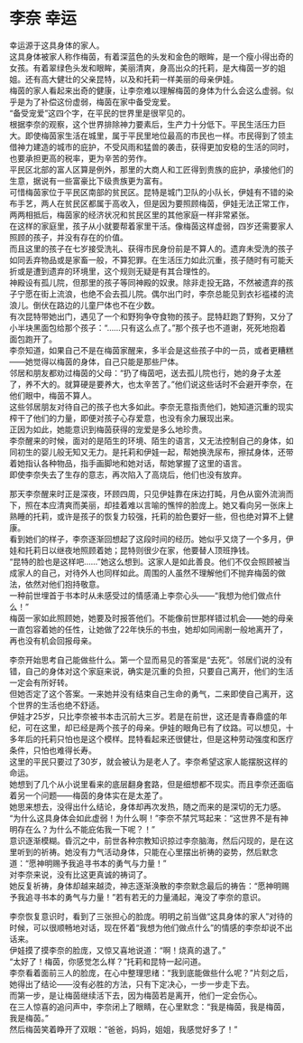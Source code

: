 # 李奈 幸运
幸运源于这具身体的家人。  
这具身体被家人称作梅茵，有着深蓝色的头发和金色的眼眸，是一个瘦小得出奇的女孩。有着翠绿色头发和眼眸，美丽清爽，身高出众的托莉，是大梅茵一岁的姐姐。还有高大健壮的父亲昆特，以及和托莉一样美丽的母亲伊娃。  
梅茵的家人看起来出奇的健康，让李奈难以理解梅茵的身体为什么会这么虚弱。似乎是为了补偿这份虚弱，梅茵在家中备受宠爱。  
“备受宠爱”这四个字，在平民的世界里是很罕见的。  
根据李奈的观察，这个世界排除神力要素后，生产力十分低下。平民生活压力巨大。即使梅茵家生活在城里，属于平民里地位最高的市民也一样。市民得到了领主借神力建造的城市的庇护，不受风雨和猛兽的袭击，获得更加安稳的生活的同时，也要承担更高的税率，更为辛苦的劳作。  
平民区北部的富人区算是例外，那里的大商人和工匠得到贵族的庇护，承接他们的生意，据说有一些富豪比下级贵族更为富有。  
可惜梅茵家位于平民区南部的贫民区。昆特是城门卫队的小队长，伊娃有不错的染布手艺，两人在贫民区都属于高收入，但是因为要照顾梅茵，伊娃无法正常工作，两两相抵后，梅茵家的经济状况和贫民区里的其他家庭一样非常紧张。  
在这样的家庭里，孩子从小就要帮着家里干活。像梅茵这样虚弱，四岁还需要家人照顾的孩子，并没有存在的价值。  
而且这里的孩子在七岁接受洗礼、获得市民身份前是不算人的。遗弃未受洗的孩子如同丢弃物品或是家畜一般，不算犯罪。在生活压力如此沉重，孩子随时有可能夭折或是遭到遗弃的环境里，这个规则无疑是有其合理性的。  
神殿设有孤儿院，但那里的孩子等同神殿的奴隶。除非走投无路，不然被遗弃的孩子宁愿在街上流浪，也绝不会去孤儿院。偶尔出门时，李奈总能见到衣衫褴褛的流浪儿。倒伏在路边的儿童尸体也不在少数。  
有次昆特带她出门，遇见了一个和野狗争夺食物的孩子。昆特赶跑了野狗，又分了小半块黑面包给那个孩子：“……只有这么点了。”那个孩子也不道谢，死死地抱着面包跑开了。  
李奈知道，如果自己不是在梅茵家醒来，多半会是这些孩子中的一员，或者更糟糕——她觉得以梅茵的身体，自己只能是那些尸体。  
邻居和朋友都劝过梅茵的父母：“扔了梅茵吧，送去孤儿院也行，她的身子太差了，养不大的。就算硬是要养大，也太辛苦了。”他们说这些话时不会避开李奈，在他们眼中，梅茵不算人。  
这些邻居朋友对待自己的孩子也大多如此。李奈无意指责他们，她知道沉重的现实榨干了他们的力量，即便对孩子心存爱意，也没有余力展现出来。  
正因为如此，她能意识到梅茵获得的宠爱是多么地珍贵。  
李奈醒来的时候，面对的是陌生的环境、陌生的语言，又无法控制自己的身体，如同初生的婴儿般无知又无力。是托莉和伊娃一起，帮她换洗尿布，擦拭身体，还带着她指认各种物品，指手画脚地和她对话，帮她掌握了这里的语言。  
即使李奈失去了生存的意志，再次陷入了高烧后，他们也没有放弃。  


那天李奈醒来时正是深夜，环顾四周，只见伊娃靠在床边打盹，月色从窗外流淌而下，照在本应清爽而美丽，却挂着难以言喻的憔悴的脸庞上。她又看向另一张床上熟睡的托莉，或许是孩子的恢复力较强，托莉的脸色要好一些，但也绝对算不上健康。  
看到她们的样子，李奈逐渐回想起了这段时间的经历。她似乎又烧了一个多月，伊娃和托莉日以继夜地照顾着她；昆特则很少在家，他要替人顶班挣钱。  
“昆特的脸也是这样吧……”她这么想到。这家人是如此善良。他们不仅会照顾被当成家人的自己，对待外人也同样如此。周围的人虽然不理解他们不抛弃梅茵的做法，依然对他们抱持敬意。  
一种前世埋首于书本时从未感受过的情感涌上李奈心头——“我想为他们做点什么！”  
梅茵一家如此照顾她，她要及时报答他们。不能像前世那样错过机会——她的母亲一直包容着她的任性，让她做了22年快乐的书虫，她却如同闹剧一般地离开了，再也没有机会回报母亲。  


李奈开始思考自己能做些什么。第一个显而易见的答案是“去死”。邻居们说的没有错，自己的身体对这个家庭来说，确实是沉重的负担，只要自己离开，他们的生活一定会有所好转。  
但她否定了这个答案。一来她并没有结束自己生命的勇气，二来即使自己离开，这个世界的生活也绝不舒适。  
伊娃才25岁，只比李奈被书本击沉前大三岁。若是在前世，这还是青春鼎盛的年纪，可在这里，却已经是两个孩子的母亲。伊娃的眼角已有了纹路。可以想见，十多年后的托莉只怕也是这个模样。昆特看起来还很健壮，但是这种劳动强度和医疗条件，只怕也难得长寿。  
这里的平民只要过了30岁，就会被认为是老人了。李奈希望这家人能摆脱这样的命运。  
她想到了几个从小说里看来的底层翻身套路，但是细想都不现实。而且李奈还面临着另一个问题——梅茵的身体实在是太差了。  
她思来想去，没得出什么结论，身体却再次发热，随之而来的是深切的无力感。  
“为什么这具身体会如此虚弱！为什么啊！”李奈不禁咒骂起来：“这世界不是有神明存在么？为什么不能庇佑我一下呢？！”  
意识逐渐模糊。昏沉之中，前世各种宗教知识掠过李奈脑海，然后闪现的，是在这里听到的祈祷。她没有力气活动身体，只能在心里摆出祈祷的姿势，然后默念道：“愿神明赐予我追寻书本的勇气与力量！”  
对李奈来说，没有比这更真诚的祷词了。  
她反复祈祷，身体却越来越烫，神志逐渐涣散的李奈默念最后的祷告：“愿神明赐予我追寻书本的勇气与力量！”若有若无的力量涌起，淹没了李奈的意识。  


李奈恢复意识时，看到了三张担心的脸庞。明明之前当做“这具身体的家人”对待的时候，可以很顺畅地对话，现在怀着“我想为他们做点什么”的情感的李奈却说不出话来。  
伊娃摸了摸李奈的脸庞，又惊又喜地说道：“啊！烧真的退了。”  
“太好了！梅茵，你感觉怎么样？”托莉和昆特一起问道。  
李奈看着面前三人的脸庞，在心中整理思绪：“我到底能做些什么呢？”片刻之后，她得出了结论——没有必胜的方法，只有下定决心，一步一步走下去。  
而第一步，是让梅茵继续活下去，因为梅茵若是离开，他们一定会伤心。  
在三人惊喜的追问声中，李奈闭上了眼睛，在心里默念：“我是梅茵，我是梅茵，我是梅茵。”  
然后梅茵笑着睁开了双眼：“爸爸，妈妈，姐姐，我感觉好多了！”  


